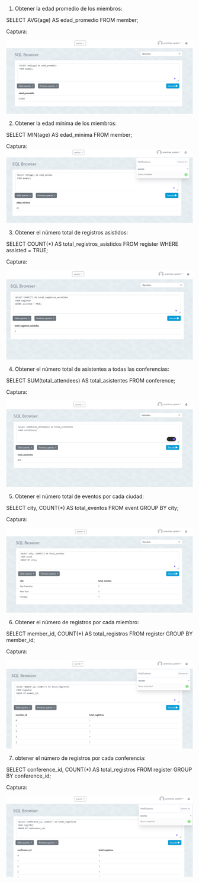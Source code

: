 1. Obtener la edad promedio de los miembros: 

SELECT AVG(age) AS edad_promedio
FROM member;


Captura: 

![alt text](image.png)

2. Obtener la edad mínima de los miembros:
 
SELECT MIN(age) AS edad_minima
FROM member;


Captura: 
![alt text](image-1.png)

3. Obtener el número total de registros asistidos:

SELECT COUNT(*) AS total_registros_asistidos
FROM register
WHERE assisted = TRUE;


Captura: 

![alt text](image-2.png)

4. Obtener el número total de asistentes a todas las conferencias:
 

SELECT SUM(total_attendees) AS total_asistentes
FROM conference;


Captura: 

![alt text](image-3.png)

5. Obtener el número total de eventos por cada ciudad:


SELECT city, COUNT(*) AS total_eventos
FROM event
GROUP BY city;


Captura:

![alt text](image-4.png)

6. Obtener el número de registros por cada miembro:
 

SELECT member_id, COUNT(*) AS total_registros
FROM register
GROUP BY member_id;


Captura: 

![alt text](image-5.png)

7. obtener el número de registros por cada conferencia:
 

SELECT conference_id, COUNT(*) AS total_registros
FROM register
GROUP BY conference_id;


Captura: 

![alt text](image-6.png)

